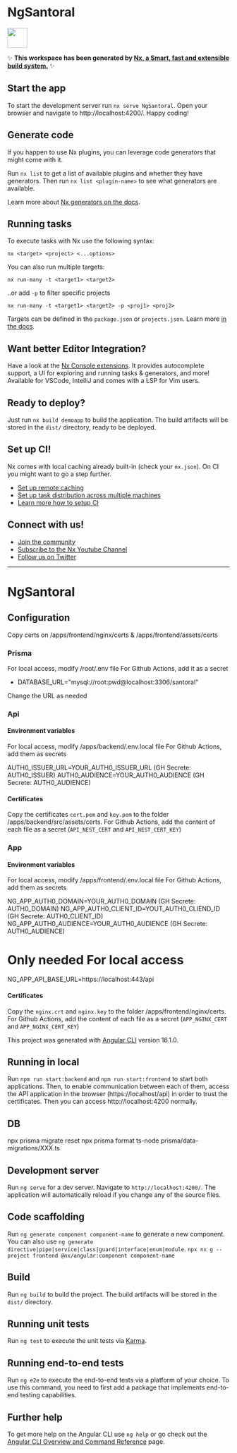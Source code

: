 # NgSantoral

<a alt="Nx logo" href="https://nx.dev" target="_blank" rel="noreferrer"><img src="https://raw.githubusercontent.com/nrwl/nx/master/images/nx-logo.png" width="45"></a>

✨ **This workspace has been generated by [Nx, a Smart, fast and extensible build system.](https://nx.dev)** ✨


## Start the app

To start the development server run `nx serve NgSantoral`. Open your browser and navigate to http://localhost:4200/. Happy coding!


## Generate code

If you happen to use Nx plugins, you can leverage code generators that might come with it.

Run `nx list` to get a list of available plugins and whether they have generators. Then run `nx list <plugin-name>` to see what generators are available.

Learn more about [Nx generators on the docs](https://nx.dev/plugin-features/use-code-generators).

## Running tasks

To execute tasks with Nx use the following syntax:

```
nx <target> <project> <...options>
```

You can also run multiple targets:

```
nx run-many -t <target1> <target2>
```

..or add `-p` to filter specific projects

```
nx run-many -t <target1> <target2> -p <proj1> <proj2>
```

Targets can be defined in the `package.json` or `projects.json`. Learn more [in the docs](https://nx.dev/core-features/run-tasks).

## Want better Editor Integration?

Have a look at the [Nx Console extensions](https://nx.dev/nx-console). It provides autocomplete support, a UI for exploring and running tasks & generators, and more! Available for VSCode, IntelliJ and comes with a LSP for Vim users.

## Ready to deploy?

Just run `nx build demoapp` to build the application. The build artifacts will be stored in the `dist/` directory, ready to be deployed.

## Set up CI!

Nx comes with local caching already built-in (check your `nx.json`). On CI you might want to go a step further.

- [Set up remote caching](https://nx.dev/core-features/share-your-cache)
- [Set up task distribution across multiple machines](https://nx.dev/core-features/distribute-task-execution)
- [Learn more how to setup CI](https://nx.dev/recipes/ci)

## Connect with us!

- [Join the community](https://nx.dev/community)
- [Subscribe to the Nx Youtube Channel](https://www.youtube.com/@nxdevtools)
- [Follow us on Twitter](https://twitter.com/nxdevtools)



-------------------------------

# NgSantoral

## Configuration

Copy certs on /apps/frontend/nginx/certs & /apps/frontend/assets/certs

### Prisma

For local access, modify /root/.env file
For Github Actions, add it as a secret

* DATABASE_URL="mysql://root:pwd@localhost:3306/santoral"

Change the URL as needed

### Api

#### Environment variables

For local access, modify /apps/backend/.env.local file
For Github Actions, add them as secrets

AUTH0_ISSUER_URL=YOUR_AUTH0_ISSUER_URL       (GH Secrete: AUTH0_ISSUER)
AUTH0_AUDIENCE=YOUR_AUTH0_AUDIENCE           (GH Secrete: AUTH0_AUDIENCE)

#### Certificates

Copy the certificates `cert.pem` and `key.pem` to the folder /apps/backend/src/assets/certs.
For Github Actions, add the content of each file as a secret (`API_NEST_CERT` and `API_NEST_CERT_KEY`)

### App

#### Environment variables

For local access, modify /apps/frontend/.env.local file
For Github Actions, add them as secrets

NG_APP_AUTH0_DOMAIN=YOUR_AUTH0_DOMAIN        (GH Secrete: AUTH0_DOMAIN)
NG_APP_AUTH0_CLIENT_ID=YOUT_AUTH0_CLIEND_ID  (GH Secrete: AUTH0_CLIENT_ID)
NG_APP_AUTH0_AUDIENCE=YOUR_AUTH0_AUDIENCE    (GH Secrete: AUTH0_AUDIENCE)
# Only needed For local access
NG_APP_API_BASE_URL=https://localhost:443/api

#### Certificates

Copy the `nginx.crt` and `nginx.key` to the folder /apps/frontend/nginx/certs.
For Github Actions, add the content of each file as a secret (`APP_NGINX_CERT` and `APP_NGINX_CERT_KEY`)

This project was generated with [Angular CLI](https://github.com/angular/angular-cli) version 16.1.0.

## Running in local

Run `npm run start:backend` and `npm run start:frontend` to start both applications. Then, to enable communication between each of them, access
the API application in the browser (https://localhost/api) in order to trust the certificates.
Then you can access http://localhost:4200 normally.

## DB

npx prisma migrate reset
npx prisma format
ts-node prisma/data-migrations/XXX.ts

## Development server

Run `ng serve` for a dev server. Navigate to `http://localhost:4200/`. The application will automatically reload if you change any of the source files.

## Code scaffolding

Run `ng generate component component-name` to generate a new component. You can also use `ng generate directive|pipe|service|class|guard|interface|enum|module`.
`npx nx g --project frontend @nx/angular:component component-name`

## Build

Run `ng build` to build the project. The build artifacts will be stored in the `dist/` directory.

## Running unit tests

Run `ng test` to execute the unit tests via [Karma](https://karma-runner.github.io).

## Running end-to-end tests

Run `ng e2e` to execute the end-to-end tests via a platform of your choice. To use this command, you need to first add a package that implements end-to-end testing capabilities.

## Further help

To get more help on the Angular CLI use `ng help` or go check out the [Angular CLI Overview and Command Reference](https://angular.io/cli) page.
